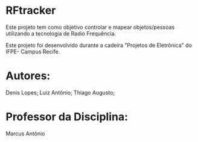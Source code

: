 # RFtracker
Este projeto tem como objetivo controlar e mapear objetos/pessoas utilizando a tecnologia de Radio Frequência.

Este projeto foi desenvolvido durante a cadeira "Projetos de Eletrônica" do IFPE- Campus Recife. 

# Autores: 
Denis Lopes; Luiz Antônio; Thiago Augusto; 
# Professor da Disciplina: 
Marcus Antônio

